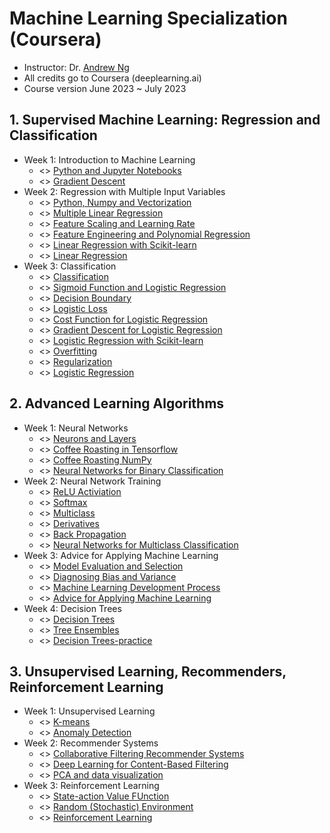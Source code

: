 # Machine Learning Specialization (Coursera) 
* Instructor: Dr. [Andrew Ng](http://www.andrewng.org/)
* All credits go to Coursera (deeplearning.ai)
* Course version June 2023 ~ July 2023

## 1. Supervised Machine Learning: Regression and Classification
* Week 1: Introduction to Machine Learning
     * <> [Python and Jupyter Notebooks]()
     * <> [Gradient Descent]( )
* Week 2: Regression with Multiple Input Variables
     * <> [Python, Numpy and Vectorization]( )
     * <> [Multiple Linear Regression]( )
     * <> [Feature Scaling and Learning Rate]()
     * <> [Feature Engineering and Polynomial Regression]()
     * <> [Linear Regression with Scikit-learn]()
     * <> [Linear Regression]()
* Week 3: Classification
     * <> [Classification]()
     * <> [Sigmoid Function and Logistic Regression]()
     * <> [Decision Boundary]()
     * <> [Logistic Loss]()
     * <> [Cost Function for Logistic Regression]()
     * <> [Gradient Descent for Logistic Regression]()
     * <> [Logistic Regression with Scikit-learn]()
     * <> [Overfitting]()
     * <> [Regularization]()
     * <> [Logistic Regression]()

## 2. Advanced Learning Algorithms
* Week 1: Neural Networks
     * <> [Neurons and Layers]()
     * <> [Coffee Roasting in Tensorflow]( )
     * <> [Coffee Roasting NumPy]()
     * <> [Neural Networks for Binary Classification]()
* Week 2: Neural Network Training
     * <> [ReLU Activiation]( )
     * <> [Softmax]( )
     * <> [Multiclass]()
     * <> [Derivatives]()
     * <> [Back Propagation]()
     * <> [Neural Networks for Multiclass Classification]()
* Week 3: Advice for Applying Machine Learning
     * <> [Model Evaluation and Selection]()
     * <> [Diagnosing Bias and Variance]()
     * <> [Machine Learning Development Process]()
     * <> [Advice for Applying Machine Learning]()
* Week 4: Decision Trees
     * <> [Decision Trees]()
     * <> [Tree Ensembles]()
     * <> [Decision Trees-practice]()

## 3. Unsupervised Learning, Recommenders, Reinforcement Learning
* Week 1: Unsupervised Learning
     * <> [K-means]()
     * <> [Anomaly Detection]( )
* Week 2: Recommender Systems
     * <> [Collaborative Filtering Recommender Systems]( )
     * <> [Deep Learning for Content-Based Filtering]( ) 
     * <> [PCA and data visualization]() 
* Week 3: Reinforcement Learning
     * <> [State-action Value FUnction]()
     * <> [Random (Stochastic) Environment]()
     * <> [Reinforcement Learning]()
